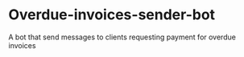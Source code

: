 # Overdue-invoices-sender-bot
A bot that send messages to clients requesting payment for overdue invoices
